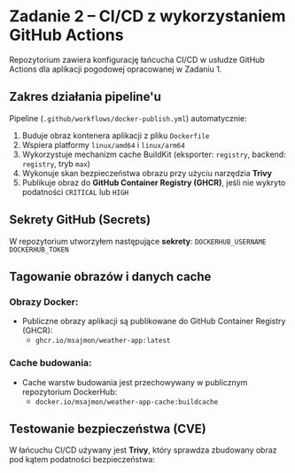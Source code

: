 #  Zadanie 2 – CI/CD z wykorzystaniem GitHub Actions
Repozytorium zawiera konfigurację łańcucha CI/CD w usłudze GitHub Actions dla aplikacji pogodowej opracowanej w Zadaniu 1.


## Zakres działania pipeline'u
Pipeline (`.github/workflows/docker-publish.yml`) automatycznie:
1. Buduje obraz kontenera aplikacji z pliku `Dockerfile`
2. Wspiera platformy `linux/amd64` i `linux/arm64`
3. Wykorzystuje mechanizm cache BuildKit (eksporter: `registry`, backend: `registry`, tryb `max`)
4. Wykonuje skan bezpieczeństwa obrazu przy użyciu narzędzia **Trivy**
5. Publikuje obraz do **GitHub Container Registry (GHCR)**, jeśli nie wykryto podatności `CRITICAL` lub `HIGH`


##  Sekrety GitHub (Secrets)
W repozytorium utworzyłem następujące **sekrety**:
  `DOCKERHUB_USERNAME`    `DOCKERHUB_TOKEN`


##  Tagowanie obrazów i danych cache
### Obrazy Docker:
- Publiczne obrazy aplikacji są publikowane do GitHub Container Registry (GHCR):
  - `ghcr.io/msajmon/weather-app:latest`
### Cache budowania:
- Cache warstw budowania jest przechowywany w publicznym repozytorium DockerHub:
  - `docker.io/msajmon/weather-app-cache:buildcache`


## Testowanie bezpieczeństwa (CVE)
W łańcuchu CI/CD używany jest **Trivy**, który sprawdza zbudowany obraz pod kątem podatności bezpieczeństwa:

